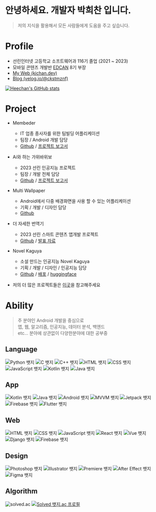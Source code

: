 # 안녕하세요. 개발자 <b>박희찬</b> 입니다.

> 저의 지식을 활용해서 모든 사람들에게 도움을 주고 싶습니다.

# Profile
- 선린인터넷 고등학교 소프트웨어과 116기 졸업 (2021 ~ 2023)
- 모바일 콘텐즈 개발반 [EDCAN](https://edcan.kr) 8기 부장
- [My Web (kichan.dev)](https://kichan.dev) 
- [Blog (velog.io/@ckstmznf)](https://velog.io/@ckstmznf)

[![Heechan's GitHub stats](https://github-readme-stats.vercel.app/api?username=kichan05)](https://github.com/anuraghazra/github-readme-stats)


# Project
- Membeder
  - IT 업종 종사자를 위한 팀빌딩 어플리케이션
  - 팀장 / Android 개발 담당
  - [Github](https://github.com/Membeder)
  /
  [프로젝트 보고서](https://drive.google.com/file/d/1_Xco4DxNDVJppvE2l8VnLhB_r-BDjHhT/view)
- Ai와 하는 가위바위보
  - 2023 선린 인공지능 프로젝트
  - 팀장 / 개발 전체 담당
  - [Github](https://github.com/kichan05/2023-Sunrin-Ai-Project)
  / 
  [프로젝트 보고서](https://drive.google.com/file/d/1SoAQeyaQgwolm66yWDZ6LaOOCfC1vS5_/view?usp=sharing)
- Multi Wallpaper
  - Android에서 다중 배경화면을 사용 할 수 있는 어플리케이션
  - 기획 / 개발 / 디자인 담당
  - [Github](https://github.com/kichan05/Multi-Wallpaper)
- 더 자세한 번역기
  - 2023 선린 스마트 콘텐츠 앱개발 프로젝트
  - [Github](https://github.com/kichan05/More-detailed)
  /
  [발표 자료](https://drive.google.com/file/d/1y5QEZzCB_mMdZaYcXtvlop-1Bv5xvQZG/view?usp=sharing)
- Novel Kaguya
  - 소설 만드는 인공지능 Novel Kaguya
  - 기획 / 개발 / 디자인 / 인공지능 담당
  - [Github](https://github.com/kichan05/Novel-Kaguya)
  /
  [배포](https://novel.kichan.dev)
  /
  [huggingface](https://huggingface.co/kichan05/Novel-Kaguya)

- 저의 더 많은 프로젝트들은 [이곳](https://heechan0213.notion.site/Heechan-s-Portfolio-77907808d4fa45bc966db7bc57189e43)을 참고해주세요

# Ability
  > 주 분야인 Android 개발을 중심으로 <br>
  > 앱, 웹, 알고리즘, 인공지능, 데이터 분석, 백엔드<br>
  > etc... 분야에 상관없이 다양한분야에 대한 공부중

## Language
![Python 뱃지](https://img.shields.io/badge/Python-7/10-3776AB?logo=Python&logoColor=white)
![C 뱃지](https://img.shields.io/badge/C-5/10-A8B9CC?logo=C&logoColor=white)
![C++ 뱃지](https://img.shields.io/badge/C++-5/10-00599C?logo=Cplusplus&logoColor=white)
![HTML 뱃지](https://img.shields.io/badge/HTML-7/10-E34F26?logo=HTML&logoColor=white)
![CSS 뱃지](https://img.shields.io/badge/CSS-6/10-1572B6?logo=CSS&logoColor=white)
![JavaScript 뱃지](https://img.shields.io/badge/JavaScript-6/10-F7DF1E?logo=JavaScript&logoColor=white)
![Kotlin 뱃지](https://img.shields.io/badge/Kotlin-6/10-7F52FF?logo=Kotlin&logoColor=white)
![Java 뱃지](https://img.shields.io/badge/Java-4/10-007396?logo=Java&logoColor=white)

## App
![Kotlin 뱃지](https://img.shields.io/badge/Kotlin-6/10-7F52FF?logo=Kotlin&logoColor=white)
![Java 뱃지](https://img.shields.io/badge/Java-4/10-007396?logo=Java&logoColor=white)
![Android 뱃지](https://img.shields.io/badge/Android-6/10-3DDC84?logo=Android&logoColor=white)
![MVVM 뱃지](https://img.shields.io/badge/MVVM-7/10-3DDC84?logo=MVVM&logoColor=white)
![Jetpack 뱃지](https://img.shields.io/badge/JetpackCompose-3/10-4285F4?logo=Jetpack&logoColor=white)
![Firebase 뱃지](https://img.shields.io/badge/Firebase-5/10-FFCA28?logo=Firebase&logoColor=white)
![Flutter 뱃지](https://img.shields.io/badge/Flutter-2/10-02569B?logo=Flutter&logoColor=white)

## Web
![HTML 뱃지](https://img.shields.io/badge/HTML-7/10-E34F26?logo=HTML&logoColor=white)
![CSS 뱃지](https://img.shields.io/badge/CSS-6/10-1572B6?logo=CSS&logoColor=white)
![JavaScript 뱃지](https://img.shields.io/badge/JavaScript-6/10-F7DF1E?logo=JavaScript&logoColor=white)
![React 뱃지](https://img.shields.io/badge/React-6/10-61DAFB?logo=React&logoColor=white)
![Vue 뱃지](https://img.shields.io/badge/Vue.js-4/10-4FC08D?logo=Vue.js&logoColor=white)
![Django 뱃지](https://img.shields.io/badge/Django-3/10-092E20?logo=Django&logoColor=white)
![Firebase 뱃지](https://img.shields.io/badge/Firebase-5/10-FFCA28?logo=Firebase&logoColor=white)

## Design
![Photoshop 뱃지](https://img.shields.io/badge/Photoshop-4/10-31A8FF?logo=AdobePhotoshop&logoColor=white)
![Illustrator 뱃지](https://img.shields.io/badge/Illustrator-4/10-FF9A00?logo=AdobeIllustrator&logoColor=white)
![Premiere 뱃지](https://img.shields.io/badge/PremierePro-2/10-9999FF?logo=AdobePremierePro&logoColor=white)
![After Effect 뱃지](https://img.shields.io/badge/AfterEffects-2/10-9999FF?logo=AdobeAfterEffects&logoColor=white)
![Figma 뱃지](https://img.shields.io/badge/Figma-8/10-F24E1E?logo=Figma&logoColor=white)

## Algorithm
![solved.ac](http://mazandi.herokuapp.com/api?handle=ckstmznf&theme=dark")
[![Solved 뱃지.ac 프로필](http://mazassumnida.wtf/api/v2/generate_badge?boj=ckstmznf)](https://solved.ac/ckstmznf)
